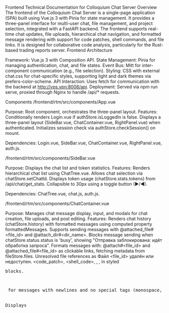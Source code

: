 Frontend Technical Documentation for Colloquium Chat Server
Overview
The frontend of the Colloquium Chat Server is a single-page application (SPA) built using Vue.js 3 with Pinia for state management. It provides a three-panel interface for multi-user chat, file management, and project selection, integrated with a FastAPI backend. The frontend supports real-time chat updates, file uploads, hierarchical chat navigation, and formatted message rendering with support for code patches, shell commands, and file links. It is designed for collaborative code analysis, particularly for the Rust-based trading reports server.
Frontend Architecture

Framework: Vue.js 3 with Composition API.
State Management: Pinia for managing authentication, chat, and file states.
Event Bus: Mitt for inter-component communication (e.g., file selection).
Styling: CSS with external chat.css for chat-specific styles, supporting light and dark themes via prefers-color-scheme.
API Interaction: Uses fetch for communication with the backend at http://vps.vpn:8008/api.
Deployment: Served via npm run serve, proxied through Nginx to handle /api/* requests.

Components
/frontend/rtm/src/components/App.vue

Purpose: Root component, orchestrates the three-panel layout.
Features:
Conditionally renders Login.vue if authStore.isLoggedIn is false.
Displays a three-panel layout (SideBar.vue, ChatContainer.vue, RightPanel.vue) when authenticated.
Initializes session check via authStore.checkSession() on mount.


Dependencies: Login.vue, SideBar.vue, ChatContainer.vue, RightPanel.vue, auth.js.

/frontend/rtm/src/components/SideBar.vue

Purpose: Displays the chat list and token statistics.
Features:
Renders hierarchical chat list using ChatTree.vue.
Allows chat selection via chatStore.setChatId.
Displays token usage (chatStore.stats.tokens) from /api/chat/get_stats.
Collapsible to 30px using a toggle button (▶/◄).


Dependencies: ChatTree.vue, chat.js, auth.js.

/frontend/rtm/src/components/ChatContainer.vue

Purpose: Manages chat message display, input, and modals for chat creation, file uploads, and post editing.
Features:
Renders chat history (chatStore.history) with formatted messages using computed property formattedMessages.
Supports sending messages with @attached_file#<file_id> and @attach_dir#<dir_name>.
Blocks message sending when chatStore.status.status is 'busy', showing "Отправка заблокирована: идёт обработка запроса".
Formats messages with:
@attach#<file_id> and @attached_file#<file_id> as clickable <span class="file-link"> links, fetching metadata from fileStore.files.
Unresolved file references as <span class="file-unavailable">Файл <file_id> удалён или недоступен</span>.
<code_patch>, <shell_code>, <stdout>, <stderr>, <mismatch> in styled <pre> blocks.
<pre class="plain-pre"> for messages with newlines and no special tags (monospace, white-space: pre-wrap).


Displays <dialog> modals for:
File preview (filePreviewModal) on clicking file links, fetching content via /api/chat/file_contents.
Chat creation (createChatModal).
File upload confirmation (fileConfirmModal).
Post editing (editPostModal).


Polls /api/chat/get every 1 second with wait_changes=1 for updates when a chat is selected.
Uses chat_actions.js for reusable actions (sendMessage, editPost, toggleModal, etc.).


Dependencies: chat.js, files.js, auth.js, chat_actions.js, chat.css.

/frontend/rtm/src/components/RightPanel.vue

Purpose: Manages project selection and file tree display.
Features:
Lists projects via /api/project/list.
Allows creating/editing projects via /api/project/create and /api/project/update.
Renders file tree using FileTree.vue and FileManager.vue with files from fileStore.files.
Supports file filtering by project_id.
Collapsible to 30px using a toggle button (▶/◄).


Dependencies: FileTree.vue, FileManager.vue, files.js.

/frontend/rtm/src/components/ChatTree.vue

Purpose: Renders hierarchical chat tree.
Features:
Displays chats with expand/collapse functionality (▼/▶).
Emits select-chat event to chatStore.setChatId when a chat is clicked.


Dependencies: chat.js.

/frontend/rtm/src/components/FileTree.vue

Purpose: Renders hierarchical file tree.
Features:
Displays directories and files with expand/collapse (▼/▶).
Emits select-file event to add @attached_file#<file_id> to ChatContainer.vue's message input.
Supports file deletion for admins or file owners via fileStore.deleteFile.


Dependencies: files.js, auth.js.

/frontend/rtm/src/components/FileManager.vue

Purpose: Manages file tree rendering and operations.
Features:
Builds file tree from fileStore.files.
Handles file selection, deletion, and updates via fileStore actions.


Dependencies: files.js.

/frontend/rtm/src/components/Login.vue

Purpose: Provides user login interface.
Features:
Input fields for username and password.
Calls authStore.login on submit.
Displays authStore.loginError on authentication failure.


Dependencies: auth.js.

/frontend/rtm/src/main.js

Purpose: Initializes Vue app and Pinia.
Features:
Creates Vue app and mounts to #app.
Initializes Pinia for state management.
Provides mitt event bus for inter-component communication (e.g., select-file events).


Dependencies: Vue.js, Pinia, Mitt.

Stores
/frontend/rtm/src/stores/auth.js

Purpose: Manages authentication state.
Store: useAuthStore
State:
isLoggedIn: Boolean indicating authentication status.
username, password: Credentials for login.
loginError: Error message for failed logins.
backendError: Indicates backend errors (e.g., 500, 502).
isCheckingSession: Tracks session check status.
userRole: User role (admin, mcp, developer, or LLM).
userId: Unique user ID.
apiUrl: Backend URL (http://vps.vpn:8008/api).


Actions:
checkSession(): Verifies session via /api/chat/list and fetches user info via /api/user/info.
login(username, password): Authenticates via /api/login, sets userRole and userId.
logout(): Clears session via /api/logout.



/frontend/rtm/src/stores/chat.js

Purpose: Manages chat state and operations.
Store: useChatStore
State:
chats: Array of accessible chats.
selectedChatId: Currently selected chat ID.
history: Object with post_id as keys, containing chat messages.
quotes: Object with quote_id as keys, containing quoted messages.
newChatDescription, newChatParentMessageId: Data for creating new chats.
chatError, backendError: Error states.
apiUrl: Backend URL.
waitChanges: Controls polling with wait_changes=1.
need_full_history: Triggers full history fetch.
stats: Token and source usage stats (tokens, num_sources_used).
status: Replication status (status, actor, elapsed).
pollingInterval, isPolling: Manages polling state.
awaited_to_del: Tracks posts awaiting deletion.


Actions:
fetchChats(): Fetches chat list via /api/chat/list.
fetchHistory(): Fetches chat history via /api/chat/get, supports wait_changes=1.
scrollToBottom(): Scrolls chat to the latest message.
fetchChatStats(): Fetches stats via /api/chat/get_stats.
sendMessage(message): Sends message via /api/chat/post.
editPost(postId, message): Edits message via /api/chat/edit_post.
deletePost(postId, postUserId, userId, userRole): Deletes message via /api/chat/delete_post if authorized.
createChat(description): Creates chat via /api/chat/create.
setChatId(chatId): Sets active chat, notifies /api/chat/notify_switch.
openCreateChatModal(parentMessageId), closeCreateChatModal(): Manages chat creation modal.
buildChatTree(chats): Builds hierarchical chat tree.
dbFetchParentMsg(parent_msg_id): Fetches parent message via /api/chat/get_parent_msg.



/frontend/rtm/src/stores/files.js

Purpose: Manages file-related state and operations.
Store: useFileStore
State:
files: Array of files from /api/chat/list_files.
pendingAttachment: Temporary storage for file uploads (file_id, file_name).
chatError, backendError: Error states.
apiUrl: Backend URL.


Actions:
fetchFiles(project_id): Fetches files via /api/chat/list_files.
deleteFile(fileId): Deletes file via /api/chat/delete_file.
updateFile(fileId, event): Updates file via /api/chat/update_file.
uploadFile(file, fileName, chatId): Uploads file via /api/chat/upload_file.
clearAttachment(): Clears pendingAttachment.



API Routes (Frontend Interaction)
The frontend interacts with the following backend API endpoints:

GET /api/chat/list: Retrieves list of accessible chats.
POST /api/chat/create: Creates a new chat with optional parent_msg_id.
POST /api/chat/delete: Deletes a chat if no sub-chats exist and user has permission.
GET /api/chat/get?chat_id=<id>&wait_changes=<0|1>: Retrieves chat history, supports polling with wait_changes=1.
POST /api/chat/notify_switch: Updates active_chat in sessions table.
POST /api/chat/post: Adds a new message, triggers replication.
POST /api/chat/edit_post: Edits a message if authorized.
POST /api/chat/delete_post: Deletes a message if authorized.
GET /api/chat/get_stats?chat_id=<id>: Returns chat statistics (tokens, num_sources_used).
GET /api/chat/get_parent_msg?post_id=<id>: Returns parent message details.
GET /api/chat/logs: Returns last 100 log entries (ERROR or WARNING).
POST /api/login: Authenticates user, sets session_id cookie.
POST /api/logout: Clears session and cookie.
GET /api/user/info: Returns user role and ID.
POST /api/chat/upload_file: Uploads a file to attached_files.
POST /api/chat/update_file: Updates a file’s content and name.
POST /api/chat/delete_file: Deletes a file if not referenced and user is admin.
GET /api/chat/list_files: Lists files, optionally filtered by project_id.
GET /api/chat/file_contents?file_id=<id>: Retrieves file content.
GET /api/project/list: Lists all projects.
POST /api/project/create: Creates a new project.
POST /api/project/update: Updates a project.
POST /api/project/select: Sets active project.

Logging

Frontend Logs:

Location: /opt/docker/mcp-server/frontend/rtm/npm-debug.log.
Format: Standard JavaScript console logs with timestamps in browser’s locale (via toLocaleString()).
Content:
Action execution: Action executed: <action> (e.g., send message, open edit post modal).
Message formatting: Formatted file link for file_id: <id>, Processed quote#<quote_id>.
Polling: Polling with wait_changes: <value>, Starting polling for chat_id: <id>.
Errors: Error <action>: <error.message> (via logError).
UI updates: DOM updated for history change, Scrolled to bottom.
File operations: Fetched files count: <count>.


Conditional Logging: Logs enabled only in development mode (process.env.NODE_ENV === 'development') to reduce overhead in production.


Access:

View via browser console or cat /opt/docker/mcp-server/frontend/rtm/npm-debug.log.



Configuration

Environment Variables:
VITE_API_URL: Backend API URL (defaults to http://vps.vpn:8008/api).
Defined in .env or build configuration.


CSS:
External file: /frontend/rtm/src/styles/chat.css.
Supports light/dark themes via prefers-color-scheme.
Styles for messages (file-link, quote, code-patch, etc.), modals, and file preview.



Recent Changes (2025-07-22)

Message Formatting Optimization:

Introduced computed property formattedMessages in ChatContainer.vue to cache formatted messages, eliminating input lag during text entry.
Optimized formatMessage to use a single regular expression /@(attach|attached_file)#(\d+)/g with a callback for file link formatting, reducing code duplication.
Replaced hard-coded Russian locale (toLocaleString('ru-RU')) with browser locale (toLocaleString(undefined)) for date formatting.


Bug Fixes:

Fixed Uncaught ReferenceError: openEditPostModal is not defined by ensuring correct method binding in ChatContainer.vue.
Resolved excessive polling of /api/chat/get by resetting need_full_history after each successful fetch in chat.js.
Eliminated redundant logging of file replacements (Replaced attach#<file_id>) in formatMessage, using targeted Formatted file link for file_id: <id> only for matched files.


Performance Improvements:

Reduced re-rendering by caching formatted messages in formattedMessages, preventing unnecessary calls to formatMessage on input events.
Optimized file link processing by extracting file_id from messages before replacement, avoiding iteration over all fileStore.files.



Testing

Manual Testing:

Login: Verify authStore.login via /api/login with valid/invalid credentials.
Chat Selection: Select chats in SideBar.vue, check /api/chat/notify_switch and chatStore.setChatId.
Message Sending: Send messages with @attached_file#<file_id>, verify /api/chat/post response and UI update.
Message Editing: Edit posts via editPostModal, confirm /api/chat/edit_post works.
File Preview: Click file links, ensure /api/chat/file_contents returns content and modal displays correctly.
Polling: Check /api/chat/get?wait_changes=1 in network tab, verify 1-second interval and no changes response handling.
Localization: Test date formats in different browser locales (e.g., en-US, de-DE).


API Testing:
curl -H "Cookie: session_id=<your_session_id>" "http://vps.vpn:8008/api/chat/get?chat_id=1&wait_changes=1"
curl -H "Cookie: session_id=<your_session_id>" -X POST -H "Content-Type: application/json" -d '{"chat_id": 1, "message": "Test message"}' "http://vps.vpn:8008/api/chat/post"
curl -H "Cookie: session_id=<your_session_id>" "http://vps.vpn:8008/api/chat/file_contents?file_id=72"


Console Logs:

Verify logs in browser console:
Formatted file link for file_id: <id>
Clicked send message
Clicked edit post: <postId>
Action executed: <action>
Fetched files count: <count>





Notes

Supported File Types: .rs (Rust), .vue (Vue.js), .js (JavaScript), .py (Python), .rulz (documentation).
Performance Considerations:
formattedMessages ensures minimal re-rendering during text input.
Polling optimized with wait_changes=1 and 1-second interval.
File links rely on fileStore.files, fetched once per chat selection.


Error Handling:
Errors displayed via chatStore.chatError, fileStore.chatError, or authStore.backendError.
Backend errors (500, 502) logged and trigger backendError state.


Localization:
Dates use browser locale via toLocaleString(undefined), supporting international users.


Event Bus:
mitt used for select-file events from FileTree.vue to ChatContainer.vue.



Future Improvements

Code Optimization:
Extract formatMessage into a separate utility (message_formatter.js) to reduce ChatContainer.vue size (<500 lines).
Consolidate modal handling in chat_actions.js using a single handleModal function with callbacks.
Wrap console logs in if (process.env.NODE_ENV === 'development') to disable in production.


Tag Processing:
Unify processing of <code_patch>, <shell_code>, <stdout>, <stderr>, <mismatch> with a single regular expression and callback.


Testing:
Add unit tests for formatMessage and modal interactions using Vue Test Utils.


Accessibility:
Add ARIA attributes to modals and file links for better screen reader support.


Performance:
Implement lazy loading for long chat histories to reduce initial render time.


